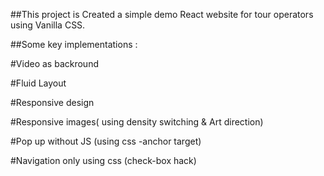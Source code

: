 ##This project is Created a simple demo React website for tour operators using Vanilla CSS.

##Some key implementations :


#Video as backround


#Fluid Layout


#Responsive design


#Responsive images( using density switching & Art direction)


#Pop up without JS (using css -anchor target)


#Navigation only using css (check-box hack)
